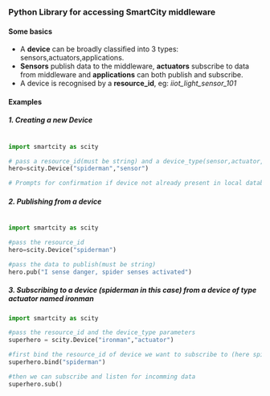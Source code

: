 ### Python Library for accessing SmartCity middleware

#### Some basics

- A **device** can be broadly classified into 3 types: sensors,actuators,applications.
- **Sensors** publish data to the middleware, **actuators** subscribe to data from middleware and **applications** can both publish and subscribe.
- A device is recognised by a **resource_id**, eg: *iiot_light_sensor_101*


#### Examples
##### 1. Creating a new Device

```python

import smartcity as scity

# pass a resource_id(must be string) and a device_type(sensor,actuator,application[default])
hero=scity.Device("spiderman","sensor")

# Prompts for confirmation if device not already present in local database, etc.

```

##### 2. Publishing from a device

```python

import smartcity as scity

#pass the resource_id
hero=scity.Device("spiderman")

#pass the data to publish(must be string)
hero.pub("I sense danger, spider senses activated")

```
 
##### 3. Subscribing to a device (*spiderman* in this case) from a device of type actuator named *ironman*

```python
import smartcity as scity

#pass the resource_id and the device_type parameters
superhero = scity.Device("ironman","actuator")

#first bind the resource_id of device we want to subscribe to (here spiderman)
superhero.bind("spiderman")

#then we can subscribe and listen for incomming data
superhero.sub()
